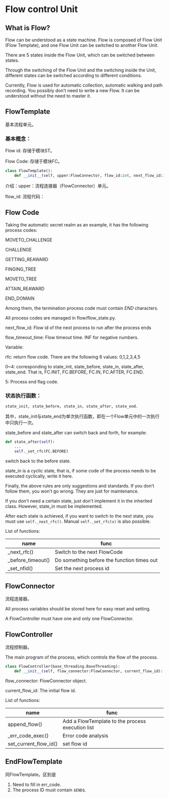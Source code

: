 # Flow control Unit

## What is Flow?

Flow can be understood as a state machine. Flow is composed of Flow Unit (Flow Template), and one Flow Unit can be switched to another Flow Unit.

There are 5 states inside the Flow Unit, which can be switched between states.

Through the switching of the Flow Unit and the switching inside the Unit, different states can be switched according to different conditions.

Currently, Flow is used for automatic collection, automatic walking and path recording. You possibly don't need to write a new Flow. It can be understood without the need to master it.

## FlowTemplate

基本流程单元。

### 基本概念：

Flow id: 存储于模块ST。

Flow Code: 存储于模块FC。

```python
class FlowTemplate():
    def __init__(self, upper:FlowConnector, flow_id:int, next_flow_id:int, flow_timeout_time:float = -1):
```

介绍：upper：流程连接器（FlowConnector）单元。

flow_id: 流程代码：

## Flow Code

Taking the automatic secret realm as an example, it has the following process codes:

MOVETO_CHALLENGE

CHALLENGE

GETTING_REAWARD

FINGING_TREE

MOVETO_TREE

ATTAIN_REAWARD

END_DOMAIN

Among them, the termination process code must contain $END$ characters.

All process codes are managed in flow/flow_state.py.

next_flow_id: Flow id of the next process to run after the process ends

flow_timeout_time: Flow timeout time. INF for negative numbers.

Variable:

rfc: return flow code. There are the following 6 values: 0,1,2,3,4,5

0~4: corresponding to state_init, state_before, state_in, state_after, state_end. That is, FC.INIT, FC.BEFORE, FC.IN, FC.AFTER, FC.END.

5: Process end flag code.

### 状态执行函数：

`state_init, state_before, state_in, state_after, state_end.`

其中，state_init与state_end为单次执行函数，即在一个Flow单元中的一次执行中只执行一次。

state_before and state_after can switch back and forth, for example:

```python
def state_after(self):
    ...
    self._set_rfc(FC.BEFORE)
```

switch back to the before state.

state_in is a cyclic state, that is, if some code of the process needs to be executed cyclically, write it here.

Finally, the above rules are only suggestions and standards. If you don’t follow them, you won’t go wrong. They are just for maintenance.

If you don't need a certain state, just don't implement it in the inherited class. However, state_in must be implemented.

After each state is achieved, if you want to switch to the next state, you must use `self._next_rfc()`. Manual `self._set_rfc(x)` is also possible.

List of functions:

| name               | func                                       |
| ------------------ | ------------------------------------------ |
| \_next_rfc()       | Switch to the next FlowCode                |
| \_before_timeout() | Do something before the function times out |
| \_set_nfid()       | Set the next process id                    |

## FlowConnector

流程连接器。

All process variables should be stored here for easy reset and setting.

A FlowController must have one and only one FlowConnector.

## FlowController

流程控制器。

The main program of the process, which controls the flow of the process.

```python
class FlowController(base_threading.BaseThreading):
    def __init__(self, flow_connector:FlowConnector, current_flow_id):
```

flow_connector: FlowConnector object.

current_flow_id: The initial flow id.

List of functions:

| name                  | func                                             |
| --------------------- | ------------------------------------------------ |
| append_flow()         | Add a FlowTemplate to the process execution list |
| \_err_code_exec()     | Error code analysis                              |
| set_current_flow_id() | set flow id                                      |

## EndFlowTemplate

同FlowTemplate。区别是

1. Need to fill in err_code.
2. The process ID must contain `$END$`.
